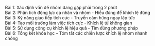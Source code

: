 Bài 1: Xác định vấn đề nhóm đang gặp phải trong 2 phút  
Bài 2: Phân tích động lực cá nhân và nhóm - Hiểu đúng để khích lệ đúng  
Bài 3: Kỹ năng giao tiếp tích cực - Truyền cảm hứng ngay lập tức  
Bài 4: Tạo môi trường làm việc tích cực - Khích lệ từ không gian  
Bài 5: Sử dụng công cụ khích lệ hiệu quả - Tìm đúng phương pháp  
Bài 6: Tổng kết khóa học – Tóm tắt các chiến lược khích lệ nhóm nhanh chóng